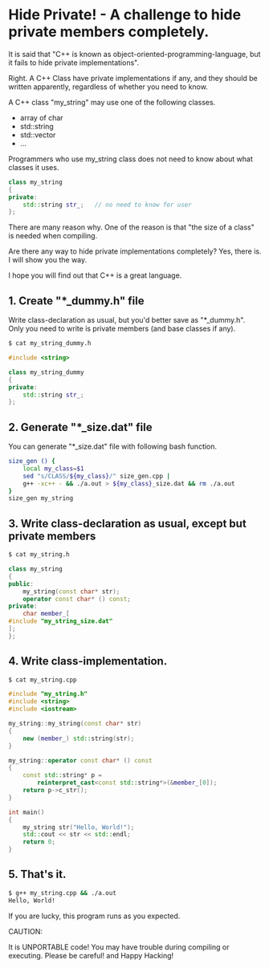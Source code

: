 # Hide Private! - A challenge to hide private members completely.

It is said that "C++ is known as object-oriented-programming-language,
but it fails to hide private implementations".

Right. 
A C++ Class have private implementations if any,
and they should be written apparently,
regardless of whether you need to know.

A C++ class "my_string" may use one of the following classes.
- array of char
- std::string
- std::vector<char>
- ...

Programmers who use my_string class does not need to know about
what classes it uses.

```C++
class my_string
{
private:
	std::string str_;	// no need to know for user
};
```

There are many reason why.
One of the reason is that "the size of a class" is needed when compiling.

Are there any way to hide private implementations completely?
Yes, there is.
I will show you the way.

I hope you will find out that C++ is a great language.

## 1. Create "*_dummy.h" file
Write class-declaration as usual, but you'd better save as "*_dummy.h".
Only you need to write is private members (and base classes if any).

```bash
$ cat my_string_dummy.h
```
```C++
#include <string>

class my_string_dummy
{
private:
	std::string str_;
};
```

## 2. Generate "*_size.dat" file
You can generate "*_size.dat" file with following bash function.

```bash
size_gen () {
	local my_class=$1
	sed "s/CLASS/${my_class}/" size_gen.cpp	|
	g++ -xc++ - && ./a.out > ${my_class}_size.dat && rm ./a.out
}
size_gen my_string
```

## 3. Write class-declaration as usual, except but private members

```bash
$ cat my_string.h
```
```C++
class my_string
{
public:
	my_string(const char* str);
	operator const char* () const;
private:
	char member_[
#include "my_string_size.dat"
];
};
```

## 4. Write class-implementation.

```bash
$ cat my_string.cpp
```
```C++
#include "my_string.h"
#include <string>
#include <iostream>

my_string::my_string(const char* str)
{
	new (member_) std::string(str);
}

my_string::operator const char* () const
{
	const std::string* p =
		reinterpret_cast<const std::string*>(&member_[0]);
	return p->c_str();
}

int main()
{
	my_string str("Hello, World!");
	std::cout << str << std::endl;
	return 0;
}
```

## 5. That's it.

```bash
$ g++ my_string.cpp && ./a.out
Hello, World!
```

If you are lucky, this program runs as you expected.

CAUTION:

It is UNPORTABLE code!
You may have trouble during compiling or executing.
Please be careful! and Happy Hacking!

